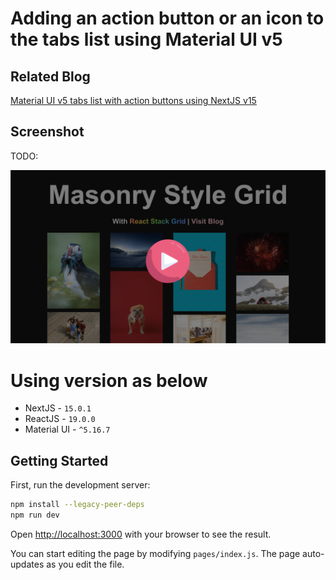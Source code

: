 # Adding an action button or an icon to the tabs list using Material UI v5

## Related Blog
[Material UI v5 tabs list with action buttons using NextJS v15](https://toofancoder.com/blog/blog/material-ui-tab-list-with-icons-or-action-buttons?utm_source=github)

## Screenshot
TODO:

[![Watch the video](https://github.com/jaydeepw/example-react-stack-grid/blob/main/media/screenshot.png?raw=true)](https://youtu.be/Qs8zKTzuyCw)

# Using version as below
- NextJS - `15.0.1`
- ReactJS - `19.0.0`
- Material UI - `^5.16.7`

## Getting Started

First, run the development server:

```bash
npm install --legacy-peer-deps
npm run dev
```

Open [http://localhost:3000](http://localhost:3000) with your browser to see the result.

You can start editing the page by modifying `pages/index.js`. The page auto-updates as you edit the file.